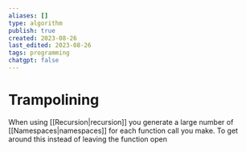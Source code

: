 ```yaml
---
aliases: []
type: algorithm
publish: true
created: 2023-08-26
last_edited: 2023-08-26
tags: programming
chatgpt: false
---
```

# Trampolining

When using [[Recursion|recursion]] you generate a large number of [[Namespaces|namespaces]] for each function call you make. To get around this instead of leaving the function open 